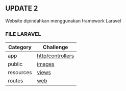 ## UPDATE 2
Website dipindahkan menggunakan framework Laravel

### FILE LARAVEL
| Category | Challenge |
| --- | --- |
| app          | [http/controllers](/Update2/app/)
| public       | [images](/Update2/public/)
| resources    | [views](/Update2/resources/)
| routes       | [web](/Update2/routes/)
